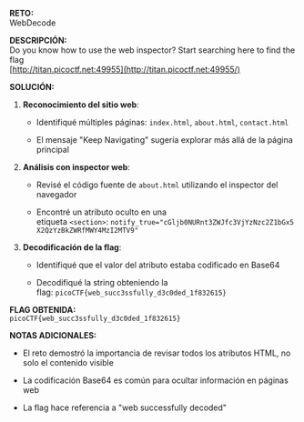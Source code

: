**RETO:**  
WebDecode

**DESCRIPCIÓN:**  
Do you know how to use the web inspector? Start searching here to find the flag  
[http://titan.picoctf.net:49955](http://titan.picoctf.net:49955/)

**SOLUCIÓN:**

1. **Reconocimiento del sitio web**:
    
    - Identifiqué múltiples páginas: `index.html`, `about.html`, `contact.html`
        
    - El mensaje "Keep Navigating" sugería explorar más allá de la página principal
        
2. **Análisis con inspector web**:
    
    - Revisé el código fuente de `about.html` utilizando el inspector del navegador
        
    - Encontré un atributo oculto en una etiqueta `<section>`: `notify_true="cGljb0NURnt3ZWJfc3VjYzNzc2Z1bGx5X2QzYzBkZWRfMWY4MzI2MTV9"`
        
3. **Decodificación de la flag**:
    
    - Identifiqué que el valor del atributo estaba codificado en Base64
        
    - Decodifiqué la string obteniendo la flag: `picoCTF{web_succ3ssfully_d3c0ded_1f832615}`
        

**FLAG OBTENIDA:**  
`picoCTF{web_succ3ssfully_d3c0ded_1f832615}`

**NOTAS ADICIONALES:**

- El reto demostró la importancia de revisar todos los atributos HTML, no solo el contenido visible
    
- La codificación Base64 es común para ocultar información en páginas web
    
- La flag hace referencia a "web successfully decoded"